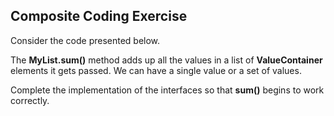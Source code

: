 ## Composite Coding Exercise
Consider the code presented below. 

The **MyList.sum()**  method adds up all the values in a list of **ValueContainer**
elements it gets passed. We can have a single value or a set of values.

Complete the implementation of the interfaces so that **sum()**  begins to work correctly.